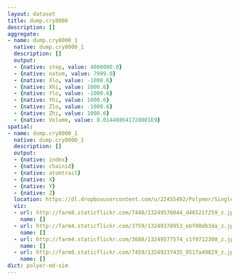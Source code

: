```yaml
---
layout: dataset
title: dump.cry8000
description: []
aggregate:
- name: dump.cry8000_1
  native: dump.cry8000_1
  description: []
  output:
  - {native: step, value: 4000000.0}
  - {native: natom, value: 7999.0}
  - {native: Xlo, value: -1000.6}
  - {native: Xhi, value: 1000.6}
  - {native: Ylo, value: -1000.6}
  - {native: Yhi, value: 1000.6}
  - {native: Zlo, value: -1000.6}
  - {native: Zhi, value: 1000.6}
  - {native: Volume, value: 8.014408641728001E9}
spatial:
- name: dump.cry8000_1
  native: dump.cry8000_1
  description: []
  output:
  - {native: index}
  - {native: chainid}
  - {native: atomtrait}
  - {native: X}
  - {native: Y}
  - {native: Z}
  location: https://dl.dropboxusercontent.com/u/22455492/Polymer/Single chain crystallization/dump.cry8000
  viz:
  - url: http://farm8.staticflickr.com/7448/13249576044_d46521f259_z.jpg
    name: []
  - url: http://farm4.staticflickr.com/3759/13249378953_ebf00db3da_z.jpg
    name: []
  - url: http://farm4.staticflickr.com/3688/13249577574_c1f0712300_z.jpg
    name: []
  - url: http://farm8.staticflickr.com/7459/13249237435_851fa49829_z.jpg
    name: []
dict: polyer-md-sim
---
```

